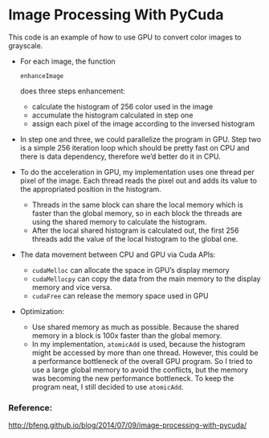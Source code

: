 # Image Processing With PyCuda

This code is an example of how to use GPU to convert color images to grayscale.



- For each image, the function

  ```
  enhanceImage
  ```

  does three steps enhancement:

  - calculate the histogram of 256 color used in the image
  - accumulate the histogram calculated in step one
  - assign each pixel of the image according to the inversed histogram

- In step one and three, we could parallelize the program in GPU. Step two is a simple 256 iteration loop which should be pretty fast on CPU and there is data dependency, therefore we’d better do it in CPU.

- To do the acceleration in GPU, my implementation uses one thread per pixel of the image. Each thread reads the pixel out and adds its value to the appropriated position in the histogram.

  - Threads in the same block can share the local memory which is faster than the global memory, so in each block the threads are using the shared memory to calculate the histogram.
  - After the local shared histogram is calculated out, the first 256 threads add the value of the local histogram to the global one.

- The data movement between CPU and GPU via Cuda APIs:

  - `cudaMelloc` can allocate the space in GPU’s display memory
  - `cudaMellocpy` can copy the data from the main memory to the display memory and vice versa.
  - `cudaFree` can release the memory space used in GPU

- Optimization:

  - Use shared memory as much as possible. Because the shared memory in a block is 100x faster than the global memory.
  - In my implementation, `atomicAdd` is used, because the histogram might be accessed by more than one thread. However, this could be a performance bottleneck of the overall GPU program. So I tried to use a large global memory to avoid the conflicts, but the memory was becoming the new performance bottleneck. To keep the program neat, I still decided to use `atomicAdd`.



### Reference:

http://bfeng.github.io/blog/2014/07/09/image-processing-with-pycuda/